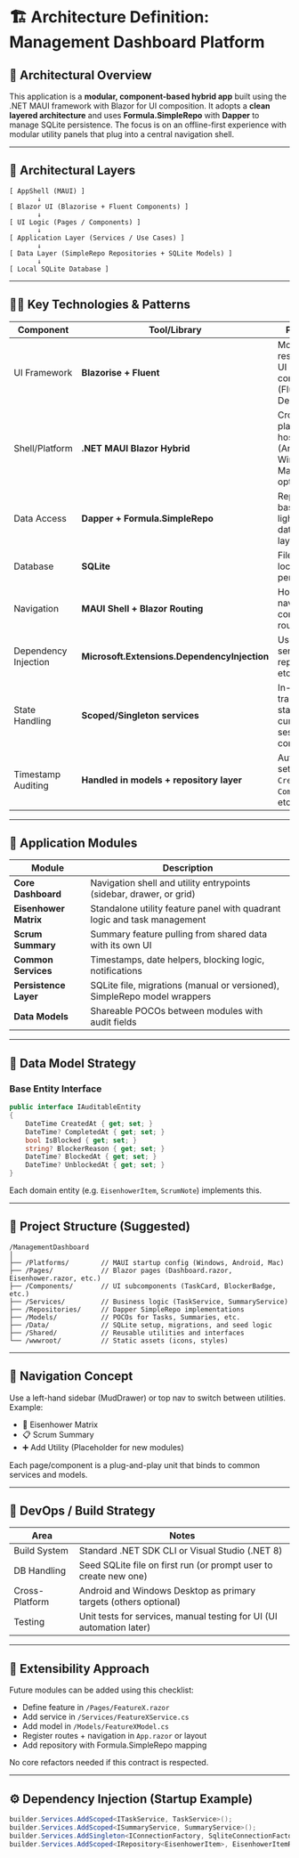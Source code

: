 # 🏗️ Architecture Definition: Management Dashboard Platform

## 🔧 Architectural Overview

This application is a **modular, component-based hybrid app** built using the .NET MAUI framework with Blazor for UI composition. It adopts a **clean layered architecture** and uses **Formula.SimpleRepo** with **Dapper** to manage SQLite persistence. The focus is on an offline-first experience with modular utility panels that plug into a central navigation shell.

---

## 📖 Architectural Layers

```
[ AppShell (MAUI) ]
       ↓
[ Blazor UI (Blazorise + Fluent Components) ]
       ↓
[ UI Logic (Pages / Components) ]
       ↓
[ Application Layer (Services / Use Cases) ]
       ↓
[ Data Layer (SimpleRepo Repositories + SQLite Models) ]
       ↓
[ Local SQLite Database ]
```

---

## 🧑‍🔬 Key Technologies & Patterns

| Component            | Tool/Library                                 | Purpose                                                    |
| -------------------- | -------------------------------------------- | ---------------------------------------------------------- |
| UI Framework         | **Blazorise + Fluent**                       | Modern, responsive UI components (Fluent Design)           |
| Shell/Platform       | **.NET MAUI Blazor Hybrid**                  | Cross-platform host (Android, Windows, Mac, iOS optional)  |
| Data Access          | **Dapper + Formula.SimpleRepo**              | Repository-based lightweight data access layer             |
| Database             | **SQLite**                                   | File-based local data persistence                          |
| Navigation           | **MAUI Shell + Blazor Routing**              | Host app navigation + component routing                    |
| Dependency Injection | **Microsoft.Extensions.DependencyInjection** | Used for services, repositories, etc.                      |
| State Handling       | **Scoped/Singleton services**                | In-memory transient states (e.g., current session context) |
| Timestamp Auditing   | **Handled in models + repository layer**     | Auto-setting `CreatedAt`, `CompletedAt`, etc.              |

---

## 🧩 Application Modules

| Module                | Description                                                              |
| --------------------- | ------------------------------------------------------------------------ |
| **Core Dashboard**    | Navigation shell and utility entrypoints (sidebar, drawer, or grid)      |
| **Eisenhower Matrix** | Standalone utility feature panel with quadrant logic and task management |
| **Scrum Summary**     | Summary feature pulling from shared data with its own UI                 |
| **Common Services**   | Timestamps, date helpers, blocking logic, notifications                  |
| **Persistence Layer** | SQLite file, migrations (manual or versioned), SimpleRepo model wrappers |
| **Data Models**       | Shareable POCOs between modules with audit fields                        |

---

## 🔁 Data Model Strategy

### Base Entity Interface

```csharp
public interface IAuditableEntity
{
    DateTime CreatedAt { get; set; }
    DateTime? CompletedAt { get; set; }
    bool IsBlocked { get; set; }
    string? BlockerReason { get; set; }
    DateTime? BlockedAt { get; set; }
    DateTime? UnblockedAt { get; set; }
}
```

Each domain entity (e.g. `EisenhowerItem`, `ScrumNote`) implements this.

---

## 📂 Project Structure (Suggested)

```
/ManagementDashboard
│
├── /Platforms/        // MAUI startup config (Windows, Android, Mac)
├── /Pages/            // Blazor pages (Dashboard.razor, Eisenhower.razor, etc.)
├── /Components/       // UI subcomponents (TaskCard, BlockerBadge, etc.)
├── /Services/         // Business logic (TaskService, SummaryService)
├── /Repositories/     // Dapper SimpleRepo implementations
├── /Models/           // POCOs for Tasks, Summaries, etc.
├── /Data/             // SQLite setup, migrations, and seed logic
├── /Shared/           // Reusable utilities and interfaces
└── /wwwroot/          // Static assets (icons, styles)
```

---

## 🧭 Navigation Concept

Use a left-hand sidebar (MudDrawer) or top nav to switch between utilities. Example:

* 🧠 Eisenhower Matrix
* 📋 Scrum Summary
* ➕ Add Utility (Placeholder for new modules)

Each page/component is a plug-and-play unit that binds to common services and models.

---

## 🧪 DevOps / Build Strategy

| Area           | Notes                                                                |
| -------------- | -------------------------------------------------------------------- |
| Build System   | Standard .NET SDK CLI or Visual Studio (.NET 8)                      |
| DB Handling    | Seed SQLite file on first run (or prompt user to create new one)     |
| Cross-Platform | Android and Windows Desktop as primary targets (others optional)     |
| Testing        | Unit tests for services, manual testing for UI (UI automation later) |

---

## 🧭 Extensibility Approach

Future modules can be added using this checklist:

* Define feature in `/Pages/FeatureX.razor`
* Add service in `/Services/FeatureXService.cs`
* Add model in `/Models/FeatureXModel.cs`
* Register routes + navigation in `App.razor` or layout
* Add repository with Formula.SimpleRepo mapping

No core refactors needed if this contract is respected.

---

## ⚙️ Dependency Injection (Startup Example)

```csharp
builder.Services.AddScoped<ITaskService, TaskService>();
builder.Services.AddScoped<ISummaryService, SummaryService>();
builder.Services.AddSingleton<IConnectionFactory, SqliteConnectionFactory>();
builder.Services.AddScoped<IRepository<EisenhowerItem>, EisenhowerItemRepo>();
```

